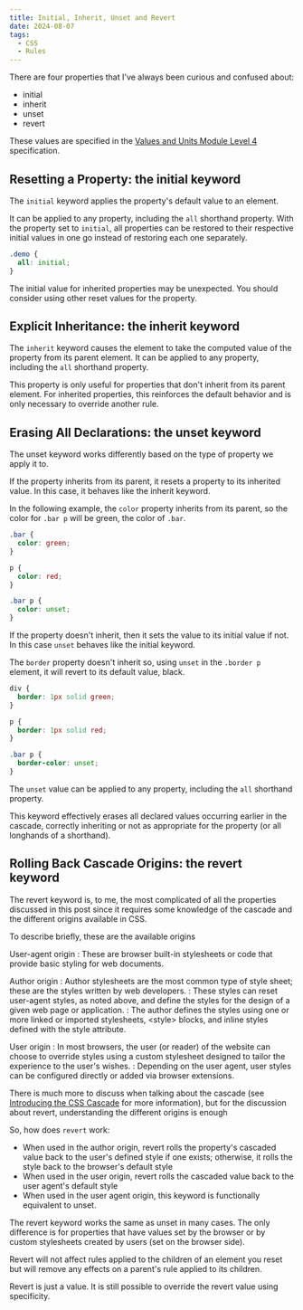 ```yaml
---
title: Initial, Inherit, Unset and Revert
date: 2024-08-07
tags:
  - CSS
  - Rules
---
```


There are four properties that I've always been curious and confused about:

* initial
* inherit
* unset
* revert

These values are specified in the [Values and Units Module Level 4](https://drafts.csswg.org/css-values-4/#textual-values) specification.

## Resetting a Property: the initial keyword

The `initial` keyword applies the property's default value to an element.

It can be applied to any property, including the `all` shorthand property. With the property set to `initial`, all properties can be restored to their respective initial values in one go instead of restoring each one separately.

```css
.demo {
  all: initial;
}
```

The initial value for inherited properties may be unexpected. You should consider using other reset values for the property.

## Explicit Inheritance: the inherit keyword

The `inherit` keyword causes the element to take the computed value of the property from its parent element. It can be applied to any property, including the `all` shorthand property.

This property is only useful for properties that don't inherit from its parent element. For inherited properties, this reinforces the default behavior and is only necessary to override another rule.

## Erasing All Declarations: the unset keyword

The unset keyword works differently based on the type of property we apply it to.

If the property inherits from its parent, it resets a property to its inherited value. In this case, it behaves like the inherit keyword.

In the following example, the `color` property inherits from its parent, so the color for `.bar p` will be green, the color of `.bar`.

```css
.bar {
  color: green;
}

p {
  color: red;
}

.bar p {
  color: unset;
}
```

If the property doesn't inherit, then it sets the value to its initial value if not. In this case `unset` behaves like the initial keyword.

The `border` property doesn't inherit so, using `unset` in the `.border p` element, it will revert to its default value, black.

```css
div {
  border: 1px solid green;
}

p {
  border: 1px solid red;
}

.bar p {
  border-color: unset;
}
```

The `unset` value can be applied to any property, including the `all` shorthand property.

This keyword effectively erases all declared values occurring earlier in the cascade, correctly inheriting or not as appropriate for the property (or all longhands of a shorthand).

## Rolling Back Cascade Origins: the revert keyword

The revert keyword is, to me, the most complicated of all the properties discussed in this post since it requires some knowledge of the cascade and the different origins available in CSS.

To describe briefly, these are the available origins

User-agent origin
: These are browser built-in stylesheets or code that provide basic styling for web documents.

Author origin
: Author stylesheets are the most common type of style sheet; these are the styles written by web developers.
: These styles can reset user-agent styles, as noted above, and define the styles for the design of a given web page or application.
: The author defines the styles using one or more linked or imported stylesheets, &lt;style&gt; blocks, and inline styles defined with the style attribute.

User origin
: In most browsers, the user (or reader) of the website can choose to override styles using a custom stylesheet designed to tailor the experience to the user's wishes.
: Depending on the user agent, user styles can be configured directly or added via browser extensions.

There is much more to discuss when talking about the cascade (see [Introducing the CSS Cascade](https://developer.mozilla.org/en-US/docs/Web/CSS/Cascade) for more information), but for the discussion about revert, understanding the different origins is enough

So, how does `revert` work:

* When used in the author origin, revert rolls the property's cascaded value back to the user's defined style if one exists; otherwise, it rolls the style back to the browser's default style
* When used in the user origin, revert rolls the cascaded value back to the user agent's default style
* When used in the user agent origin, this keyword is functionally equivalent to unset.

The revert keyword works the same as unset in many cases. The only difference is for properties that have values set by the browser or by custom stylesheets created by users (set on the browser side).

Revert will not affect rules applied to the children of an element you reset but will remove any effects on a parent's rule applied to its children.

Revert is just a value. It is still possible to override the revert value using specificity.
